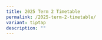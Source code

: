 ```yaml
---
title: 2025 Term 2 Timetable
permalink: /2025-term-2-timetable/
variant: tiptap
description: ""
---
```

